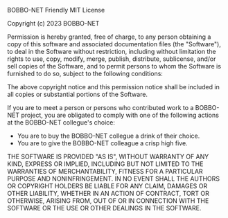 BOBBO-NET Friendly MIT License

Copyright (c) 2023 BOBBO-NET

Permission is hereby granted, free of charge, to any person obtaining a copy
of this software and associated documentation files (the "Software"), to deal
in the Software without restriction, including without limitation the rights
to use, copy, modify, merge, publish, distribute, sublicense, and/or sell
copies of the Software, and to permit persons to whom the Software is
furnished to do so, subject to the following conditions:

The above copyright notice and this permission notice shall be included in all
copies or substantial portions of the Software.

If you are to meet a person or persons who contributed work to a BOBBO-NET
project, you are obligated to comply with one of the following actions at
the BOBBO-NET collegue's choice:
* You are to buy the BOBBO-NET collegue a drink of their choice.
* You are to give the BOBBO-NET colleague a crisp high five.

THE SOFTWARE IS PROVIDED "AS IS", WITHOUT WARRANTY OF ANY KIND, EXPRESS OR
IMPLIED, INCLUDING BUT NOT LIMITED TO THE WARRANTIES OF MERCHANTABILITY,
FITNESS FOR A PARTICULAR PURPOSE AND NONINFRINGEMENT. IN NO EVENT SHALL THE
AUTHORS OR COPYRIGHT HOLDERS BE LIABLE FOR ANY CLAIM, DAMAGES OR OTHER
LIABILITY, WHETHER IN AN ACTION OF CONTRACT, TORT OR OTHERWISE, ARISING FROM,
OUT OF OR IN CONNECTION WITH THE SOFTWARE OR THE USE OR OTHER DEALINGS IN THE
SOFTWARE.

